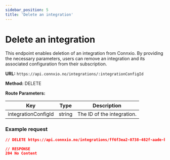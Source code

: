 ```yaml
---
sidebar_position: 5
title: 'Delete an integration'
---
```


# Delete an integration

This endpoint enables deletion of an integration from Connxio. By providing the necessary parameters, users can remove an integration and its associated configuration from their subscription.

**URL:** `https://api.connxio.no/integrations/:integrationConfigId`

**Method:** <span class="method delete">DELETE</span>

**Route Parameters:**

| Key        | Type   | Description |
| ---------- | ------ | ----------- |
| integrationConfigId | string | The ID of the integration. |

### **Example request**

```json
// DELETE https://api.connxio.no/integrations/ff6f3ea2-0738-482f-aade-b1782fe3fb29

// RESPONSE
204 No Content
```